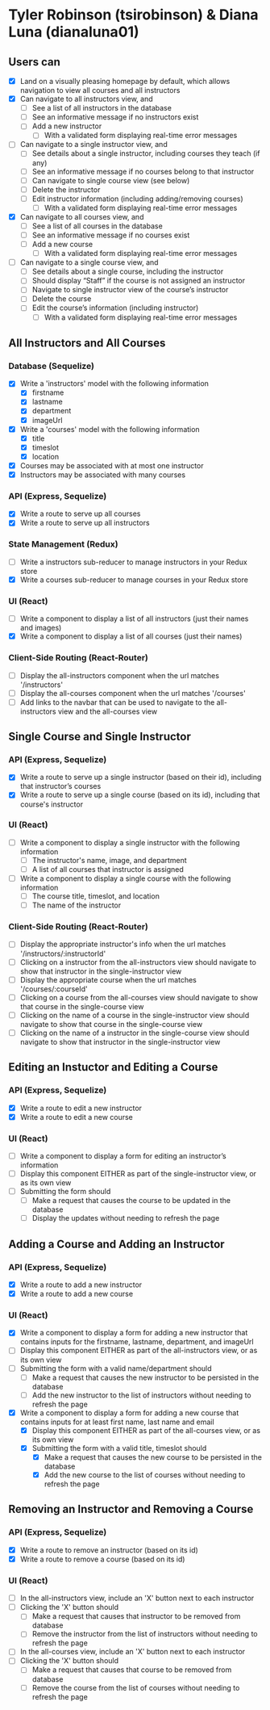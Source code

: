 # Tyler Robinson (tsirobinson) & Diana Luna (dianaluna01)
## Users can
- [X] Land on a visually pleasing homepage by default, which allows navigation to view all courses and all instructors
- [X] Can navigate to all instructors view, and
    - [ ] See a list of all instructors in the database
    - [ ] See an informative message if no instructors exist
    - [ ] Add a new instructor
        - [ ] With a validated form displaying real-time error messages
- [ ] Can navigate to a single instructor view, and
    - [ ] See details about a single instructor, including courses they teach (if any) 
    - [ ] See an informative message if no courses belong to that instructor
    - [ ] Can navigate to single course view (see below)
    - [ ] Delete the instructor 
    - [ ] Edit instructor information (including adding/removing courses)
        - [ ] With a validated form displaying real-time error messages
- [X] Can navigate to all courses view, and
    - [ ] See a list of all courses in the database
    - [ ] See an informative message if no courses exist
    - [ ] Add a new course
        - [ ] With a validated form displaying real-time error messages
- [ ] Can navigate to a single course view, and
    - [ ] See details about a single course, including the instructor
    - [ ] Should display “Staff” if the course is not assigned an instructor
    - [ ] Navigate to single instructor view of the course’s instructor
    - [ ] Delete the course
    - [ ] Edit the course’s information (including instructor)
        - [ ] With a validated form displaying real-time error messages

## All Instructors and All Courses
### Database (Sequelize)
- [X] Write a 'instructors' model with the following information
    - [X] firstname
    - [X] lastname
    - [X] department
    - [X] imageUrl
- [X] Write a 'courses' model with the following information
    - [X] title
    - [X] timeslot
    - [X] location
- [X] Courses may be associated with at most one instructor
- [X] Instructors may be associated with many courses
### API (Express, Sequelize)
- [X] Write a route to serve up all courses
- [X] Write a route to serve up all instructors
### State Management (Redux)
- [ ] Write a instructors sub-reducer to manage instructors in your Redux store
- [X] Write a courses sub-reducer to manage courses in your Redux store
### UI (React)
- [ ] Write a component to display a list of all instructors (just their names and images)
- [X] Write a component to display a list of all courses (just their names)
### Client-Side Routing (React-Router)
- [ ] Display the all-instructors component when the url matches '/instructors'
- [ ] Display the all-courses component when the url matches '/courses'
- [ ] Add links to the navbar that can be used to navigate to the all-instructors view and the all-courses view

## Single Course and Single Instructor
### API (Express, Sequelize)
- [X] Write a route to serve up a single instructor (based on their id), including that instructor’s courses
- [X] Write a route to serve up a single course (based on its id), including that course's instructor
### UI (React)
- [ ] Write a component to display a single instructor with the following information
    - [ ] The instructor's name, image, and department
    - [ ] A list of all courses that instructor is assigned
- [ ] Write a component to display a single course with the following information
    - [ ] The course title, timeslot, and location
    - [ ] The name of the instructor 
### Client-Side Routing (React-Router)
- [ ] Display the appropriate instructor's info when the url matches '/instructors/:instructorId'
- [ ] Clicking on a instructor from the all-instructors view should navigate to show that instructor in the single-instructor view
- [ ] Display the appropriate course when the url matches '/courses/:courseId'
- [ ] Clicking on a course from the all-courses view should navigate to show that course in the single-course view
- [ ] Clicking on the name of a course in the single-instructor view should navigate to show that course in the single-course view
- [ ] Clicking on the name of a instructor in the single-course view should navigate to show that instructor in the single-instructor view

## Editing an Instuctor and Editing a Course
### API (Express, Sequelize)
- [X] Write a route to edit a new instructor
- [X] Write a route to edit a new course
### UI (React)
- [ ] Write a component to display a form for editing an instructor’s information
- [ ] Display this component EITHER as part of the single-instructor view, or as its own view
- [ ] Submitting the form should
    - [ ] Make a request that causes the course to be updated in the database
    - [ ] Display the updates without needing to refresh the page

## Adding a Course and Adding an Instructor
### API (Express, Sequelize)
- [X] Write a route to add a new instructor
- [X] Write a route to add a new course
### UI (React)
- [X] Write a component to display a form for adding a new instructor that contains inputs for the firstname, lastname, department, and imageUrl
- [ ] Display this component EITHER as part of the all-instructors view, or as its own view
- [ ] Submitting the form with a valid name/department should
    - [ ] Make a request that causes the new instructor to be persisted in the database
    - [ ] Add the new instructor to the list of instructors without needing to refresh the page
- [X] Write a component to display a form for adding a new course that contains inputs for at least first name, last name and email
    - [X] Display this component EITHER as part of the all-courses view, or as its own view
    - [X] Submitting the form with a valid title, timeslot should
        - [X] Make a request that causes the new course to be persisted in the database
        - [X] Add the new course to the list of courses without needing to refresh the page

## Removing an Instructor and Removing a Course
### API (Express, Sequelize)
- [X] Write a route to remove an instructor (based on its id)
- [X] Write a route to remove a course (based on its id)
### UI (React)
- [ ] In the all-instructors view, include an 'X' button next to each instructor
- [ ] Clicking the 'X' button should
    - [ ] Make a request that causes that instructor to be removed from database
    - [ ] Remove the instructor from the list of instructors without needing to refresh the page
- [ ] In the all-courses view, include an 'X' button next to each instructor
- [ ] Clicking the 'X' button should
    - [ ] Make a request that causes that course to be removed from database
    - [ ] Remove the course from the list of courses without needing to refresh the page
